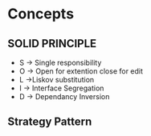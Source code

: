 # Concepts

## SOLID PRINCIPLE
- S -> Single responsibility
- O -> Open for extention close for edit
- L ->Liskov substitution
- I -> Interface Segregation
- D -> Dependancy Inversion

## Strategy Pattern